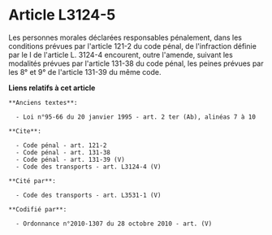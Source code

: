 # Article L3124-5

Les personnes morales déclarées responsables pénalement, dans les conditions prévues par l'article 121-2 du code pénal, de
l'infraction définie par le I de l'article L. 3124-4 encourent, outre l'amende, suivant les modalités prévues par l'article
131-38 du code pénal, les peines prévues par les 8° et 9° de l'article 131-39 du même code.

**Liens relatifs à cet article**

	**Anciens textes**:

	  - Loi n°95-66 du 20 janvier 1995 - art. 2 ter (Ab), alinéas 7 à 10

	**Cite**:

	  - Code pénal - art. 121-2
	  - Code pénal - art. 131-38
	  - Code pénal - art. 131-39 (V)
	  - Code des transports - art. L3124-4 (V)

	**Cité par**:

	  - Code des transports - art. L3531-1 (V)

	**Codifié par**:

	  - Ordonnance n°2010-1307 du 28 octobre 2010 - art. (V)
